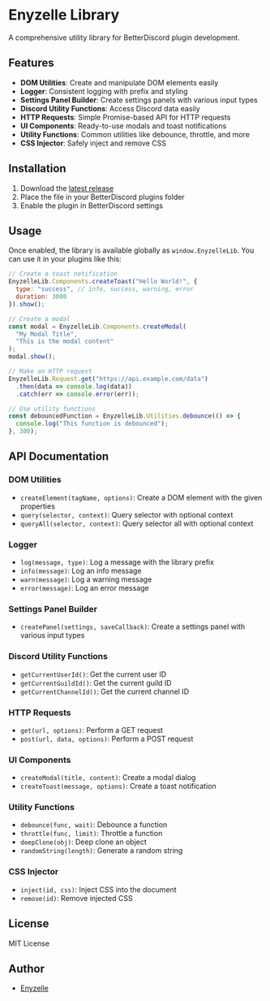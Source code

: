 # Enyzelle Library

A comprehensive utility library for BetterDiscord plugin development.

## Features

- **DOM Utilities**: Create and manipulate DOM elements easily
- **Logger**: Consistent logging with prefix and styling
- **Settings Panel Builder**: Create settings panels with various input types
- **Discord Utility Functions**: Access Discord data easily
- **HTTP Requests**: Simple Promise-based API for HTTP requests
- **UI Components**: Ready-to-use modals and toast notifications
- **Utility Functions**: Common utilities like debounce, throttle, and more
- **CSS Injector**: Safely inject and remove CSS

## Installation

1. Download the [latest release](https://github.com/Enyzelle/EnyzelleLibrary/releases/latest)
2. Place the file in your BetterDiscord plugins folder
3. Enable the plugin in BetterDiscord settings

## Usage

Once enabled, the library is available globally as `window.EnyzelleLib`. You can use it in your plugins like this:

```js
// Create a toast notification
EnyzelleLib.Components.createToast("Hello World!", {
  type: "success", // info, success, warning, error
  duration: 3000
}).show();

// Create a modal
const modal = EnyzelleLib.Components.createModal(
  "My Modal Title", 
  "This is the modal content"
);
modal.show();

// Make an HTTP request
EnyzelleLib.Request.get("https://api.example.com/data")
  .then(data => console.log(data))
  .catch(err => console.error(err));

// Use utility functions
const debouncedFunction = EnyzelleLib.Utilities.debounce(() => {
  console.log("This function is debounced");
}, 300);
```

## API Documentation

### DOM Utilities

- `createElement(tagName, options)`: Create a DOM element with the given properties
- `query(selector, context)`: Query selector with optional context
- `queryAll(selector, context)`: Query selector all with optional context

### Logger

- `log(message, type)`: Log a message with the library prefix
- `info(message)`: Log an info message
- `warn(message)`: Log a warning message
- `error(message)`: Log an error message

### Settings Panel Builder

- `createPanel(settings, saveCallback)`: Create a settings panel with various input types

### Discord Utility Functions

- `getCurrentUserId()`: Get the current user ID
- `getCurrentGuildId()`: Get the current guild ID
- `getCurrentChannelId()`: Get the current channel ID

### HTTP Requests

- `get(url, options)`: Perform a GET request
- `post(url, data, options)`: Perform a POST request

### UI Components

- `createModal(title, content)`: Create a modal dialog
- `createToast(message, options)`: Create a toast notification

### Utility Functions

- `debounce(func, wait)`: Debounce a function
- `throttle(func, limit)`: Throttle a function
- `deepClone(obj)`: Deep clone an object
- `randomString(length)`: Generate a random string

### CSS Injector

- `inject(id, css)`: Inject CSS into the document
- `remove(id)`: Remove injected CSS

## License

MIT License

## Author

- [Enyzelle](https://github.com/Enyzelle) 
